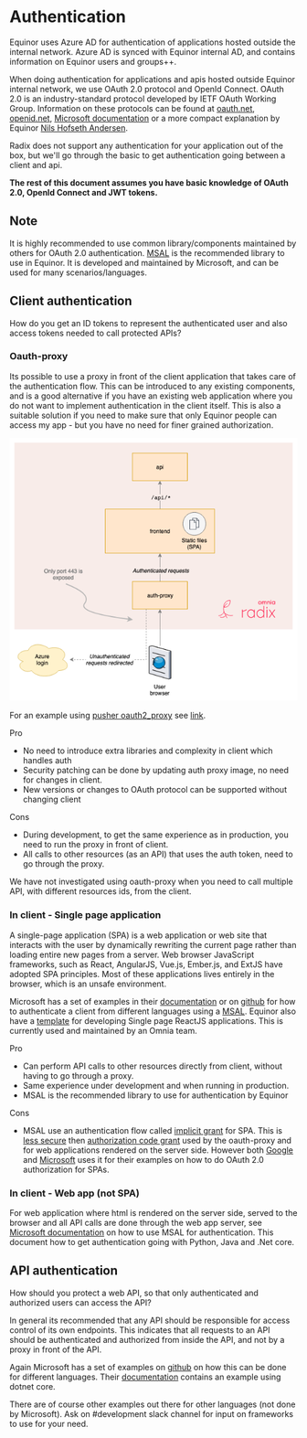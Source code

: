 # Authentication

Equinor uses Azure AD for authentication of applications hosted outside the internal network. Azure AD is synced with Equinor internal AD, and contains information on Equinor users and groups++. 

When doing authentication for applications and apis hosted outside Equinor internal network, we use OAuth 2.0 protocol and OpenId Connect. OAuth 2.0 is an industry-standard protocol developed by IETF OAuth Working Group. Information on these protocols can be found at [oauth.net](https://oauth.net/2/), [openid.net](https://openid.net/connect/), [Microsoft documentation](https://docs.microsoft.com/en-us/azure/active-directory/develop/v2-overview) or a more compact explanation by Equinor [Nils Hofseth Andersen](https://equinor.github.io/mss-architecture/oauth2/openid/2019/08/22/oauth2-basics-playground.html). 

Radix does not support any authentication for your application out of the box, but we'll go through the basic to get authentication going between a client and api. 

**The rest of this document assumes you have basic knowledge of OAuth 2.0, OpenId Connect and JWT tokens.**

## Note

It is highly recommended to use common library/components maintained by others for OAuth 2.0 authentication. [MSAL](https://docs.microsoft.com/en-us/azure/active-directory/develop/msal-overview) is the recommended library to use in Equinor. It is developed and maintained by Microsoft, and can be used for many scenarios/languages.

## Client authentication

How do you get an ID tokens to represent the authenticated user and also access tokens needed to call protected APIs?

### Oauth-proxy

Its possible to use a proxy in front of the client application that takes care of the authentication flow. This can be introduced to any existing components, and is a good alternative if you have an existing web application where you do not want to implement authentication in the client itself. This is also a suitable solution if you need to make sure that only Equinor people can access my app - but you have no need for finer grained authorization.

![Diagram](radix-front-proxy.png "Application diagram")

For an example using [pusher oauth2_proxy](https://github.com/pusher/oauth2_proxy) see [link](https://github.com/equinor/radix-example-front-proxy). 

Pro
- No need to introduce extra libraries and complexity in client which handles auth
- Security patching can be done by updating auth proxy image, no need for changes in client. 
- New versions or changes to OAuth protocol can be supported without changing client

Cons
- During development, to get the same experience as in production, you need to run the proxy in front of client.
- All calls to other resources (as an API) that uses the auth token, need to go through the proxy. 

We have not investigated using oauth-proxy when you need to call multiple API, with different resources ids, from the client.

### In client - Single page application

A single-page application (SPA) is a web application or web site that interacts with the user by dynamically rewriting the current page rather than loading entire new pages from a server. Web browser JavaScript frameworks, such as React, AngularJS, Vue.js, Ember.js, and ExtJS have adopted SPA principles. Most of these applications lives entirely in the browser, which is an unsafe environment. 

Microsoft has a set of examples in their [documentation](https://docs.microsoft.com/en-us/azure/active-directory/develop/authentication-flows-app-scenarios#application-scenarios) or on [github](https://github.com/Azure-Samples?utf8=%E2%9C%93&q=active-directory&type=&language=) for how to authenticate a client from different languages using a [MSAL](https://docs.microsoft.com/en-us/azure/active-directory/develop/msal-overview). Equinor also have a [template](https://github.com/equinor/videx-react-template) for developing Single page ReactJS applications. This is currently used and maintained by an Omnia team.

Pro
- Can perform API calls to other resources directly from client, without having to go through a proxy.  
- Same experience under development and when running in production. 
- MSAL is the recommended library to use for authentication by Equinor

Cons
- MSAL use an authentication flow called [implicit grant](https://docs.microsoft.com/en-us/azure/active-directory/develop/v2-oauth2-implicit-grant-flow) for SPA. This is [less secure](https://tools.ietf.org/html/draft-ietf-oauth-security-topics-13#section-3.1.2) then [authorization code grant](https://docs.microsoft.com/en-us/azure/active-directory/develop/v2-oauth2-auth-code-flow) used by the oauth-proxy and for web applications rendered on the server side. However both [Google](https://developers.google.com/identity/protocols/OAuth2UserAgent) and [Microsoft](https://docs.microsoft.com/en-us/azure/active-directory/develop/v1-oauth2-implicit-grant-flow) uses it for their examples on how to do OAuth 2.0 authorization for SPAs.

### In client - Web app (not SPA)

For web application where html is rendered on the server side, served to the browser and all API calls are done through the web app server, see [Microsoft documentation](https://docs.microsoft.com/en-us/azure/active-directory/develop/scenario-web-app-call-api-overview) on how to use MSAL for authentication. This document how to get authentication going with Python, Java and .Net core. 

## API authentication

How should you protect a web API, so that only authenticated and authorized users can access the API?

In general its recommended that any API should be responsible for access control of its own endpoints. This indicates that all requests to an API should be authenticated and authorized from inside the API, and not by a proxy in front of the API.

Again Microsoft has a set of examples on [github](https://github.com/Azure-Samples?utf8=%E2%9C%93&q=active-directory+api&type=&language=) on how this can be done for different languages. Their [documentation](https://docs.microsoft.com/en-us/azure/active-directory/develop/authentication-flows-app-scenarios#application-scenarios) contains an example using dotnet core. 

There are of course other examples out there for other languages (not done by Microsoft). Ask on #development slack channel for input on frameworks to use for your need. 